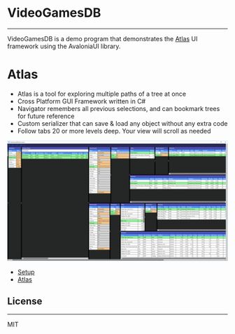 # VideoGamesDB
---
VideoGamesDB is a demo program that demonstrates the [Atlas](https://github.com/garyhertel/Atlas) UI framework using the AvaloniaUI library. 

# Atlas
* Atlas is a tool for exploring multiple paths of a tree at once
* Cross Platform GUI Framework written in C#
* Navigator remembers all previous selections, and can bookmark trees for future reference
* Custom serializer that can save & load any object without any extra code
* Follow tabs 20 or more levels deep. Your view will scroll as needed

![Psychonauts](/Images/Screenshots/Psychonauts.png)


* [Setup](Docs/Setup.md)
* [Atlas](https://github.com/garyhertel/Atlas)

## License
---
MIT